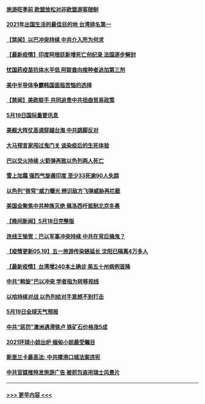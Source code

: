 #### [旅游旺季前 欧盟放松对非欧盟游客限制](../pages/prog202/a103123359.md?t=05200501) 
#### [2021年出国生活的最佳目的地 台湾排名第一](../pages/prog202/a103123111.md?t=05200501) 
#### [【禁闻】以巴冲突持续 中共介入所为何求](../pages/prog202/a103123257.md?t=05200501) 
#### [【最新疫情】印度阿根廷新增死亡创纪录 法国逐步解封](../pages/prog202/a103123254.md?t=05200501) 
#### [忧国药疫苗抗体水平低 阿联酋向接种者追加第三剂](../pages/prog202/a103123115.md?t=05200501) 
#### [美中半导体争霸韩国面临苦恼的选择](../pages/prog202/a103123135.md?t=05200501) 
#### [【禁闻】美欧联手 共同追责中共扭曲贸易政策](../pages/prog202/a103123141.md?t=05200501) 
#### [5月19日国际重要讯息](../pages/prog202/a103123008.md?t=05200501) 
#### [美舰大阵仗高调穿越台海 中共跳脚反对](../pages/prog202/a103122983.md?t=05200501) 
#### [大马预言家闯过鬼门关 谈染疫后的生死体验](../pages/prog202/a103122900.md?t=05200501) 
#### [巴以交火持续 火箭弹再致以色列两人死亡](../pages/prog202/a103122560.md?t=05200501) 
#### [雪上加霜 强烈气旋袭印度 至少33死逾90人失踪](../pages/prog202/a103122783.md?t=05200501) 
#### [以色列“铁穹”威力曝光 辨识敌方飞弹威胁再拦截](../pages/prog202/a103122755.md?t=05200501) 
#### [美国会聚焦中共种族灭绝 佩洛西吁抵制北京冬奥](../pages/prog202/a103122750.md?t=05200501) 
#### [【晚间新闻】5月18日完整版](../pages/prog202/a103122713.md?t=05200501) 
#### [连线王愉贺：巴以军事冲突持续 中共在背后搞鬼？](../pages/prog202/a103121817.md?t=05200501) 
#### [【疫情更新05.19】五一旅游传染链延长 沈阳已隔离4万多人](../pages/prog202/a103114528.md?t=05200501) 
#### [【最新疫情】台湾增240本土确诊 美五十州病例首降](../pages/prog202/a103122359.md?t=05200501) 
#### [中共“斡旋”巴以冲突 学者指为转移视线](../pages/prog202/a103122569.md?t=05200501) 
#### [以哈持续对战 以色列给对手意想不到打击](../pages/prog202/a103122597.md?t=05200501) 
#### [5月19日全球天气预报](../pages/prog202/a103122586.md?t=05200501) 
#### [中共“惩罚”澳洲遇滑铁卢 铁矿石价格涨5成](../pages/prog202/a103122589.md?t=05200501) 
#### [2021环球小姐出炉 缅甸小姐最受瞩目](../pages/prog202/a103122564.md?t=05200501) 
#### [斯里兰卡最高法: 中共撑港口城法案违宪](../pages/prog202/a103122567.md?t=05200501) 
#### [中共官媒推特发旅游广告 被抓包盗用瑞士风景片](../pages/prog202/a103122480.md?t=05200501) 

----
#### [ >>> 更早内容 <<< ](../indexes/prog202-earlier.md)

